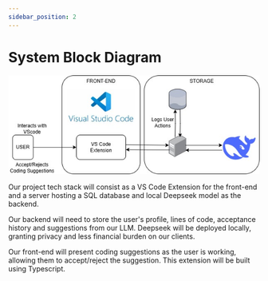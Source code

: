 ```yaml
---
sidebar_position: 2
---
```


# System Block Diagram
![System Block Diagram](/documentation/static/img/SystemBlockDiagram.jpg)

Our project tech stack will consist as a VS Code Extension for the front-end and a server hosting a SQL database and local Deepseek model as the backend.

Our backend will need to store the user's profile, lines of code, acceptance history and suggestions from our LLM. Deepseek will be deployed locally, granting privacy and less financial burden on our clients.

Our front-end will present coding suggestions as the user is working, allowing them to accept/reject the suggestion. This extension will be built using Typescript.
